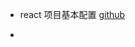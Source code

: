 -  react 项目基本配置 [github](https://github.com/IanYet/seniorLearn/tree/a7004fe28a76aa183f7682d3135139140bc8c1c6/react/reactReview)

- 